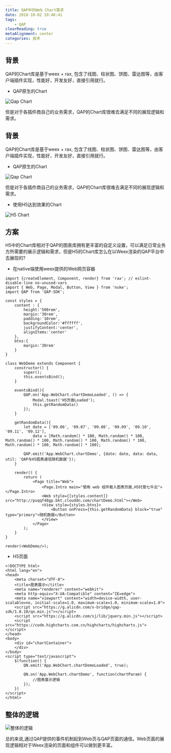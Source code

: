 ```yaml
---
title: QAP中的Web Chart需求
date: 2018-10-02 19:48:41
tags:
    - QAP
clearReading: true
metaAlignment: center
categories: 技术
---
```


## 背景
QAP的Chart库是基于weex + rax, 包含了线图、柱状图、饼图、雷达图等，由客户端插件实现，性能好，开发友好，直接引用就行。

- QAP原生的Chart

![Qap Chart](https://cdn.nlark.com/yuque/0/2019/png/103782/1563428248981-ebf27849-d181-47b1-a1cf-71337504f383.png?x-oss-process=image/resize,w_579)

但是对于各插件商自己的业务需求，QAP的Chart库很难去满足不同的展现逻辑和需求。

<!-- excerpt -->

## 背景

QAP的Chart库是基于weex + rax, 包含了线图、柱状图、饼图、雷达图等，由客户端插件实现，性能好，开发友好，直接引用就行。

- QAP原生的Chart

![Qap Chart](https://cdn.nlark.com/yuque/0/2019/png/103782/1563428248981-ebf27849-d181-47b1-a1cf-71337504f383.png?x-oss-process=image/resize,w_579)

但是对于各插件商自己的业务需求，QAP的Chart库很难去满足不同的展现逻辑和需求。

- 使用H5达到效果的Chart

![H5 Chart](https://cdn.nlark.com/yuque/0/2019/jpeg/103782/1563425928516-2ecec587-7828-4570-a9b1-ad34ba93ed81.jpeg?x-oss-process=image/resize,w_450)

## 方案

H5中的Chart库相对于QAP的图表库拥有更丰富的自定义设置，可以满足日常业务方所需要的展示逻辑和需求，但是H5的Chart库怎么在以Weex渲染的QAP平台中去展现的?

- 在native端使用weex提供的Web网页容器

```
import {createElement, Component, render} from 'rax'; // eslint-disable-line no-unused-vars
import { Web, Page, Modal, Button, View } from 'nuke';
import QAP from 'QAP-SDK';

const styles = {
    content : {
        height:'500rem',
        margin:'30rem',
        padding:'10rem',
        backgroundColor:'#ffffff',
        justifyContent:'center',
        alignItems:'center'
    },
    btns:{
        margin:'30rem'
    }
}

class WebDemo extends Component {
    constructor() {
        super();
        this.eventsBind();
    }

    eventsBind(){
        QAP.on('App.WebChart.chartDemoLoaded', () => {
            Modal.toast('H5页面Loaded');
            this.getRandomData()
        });
    }

    getRandomData(){
        let date = ['09.06', '09.07', '09.08', '09.09', '09.10', '09.11', '09.12'],
            data = [Math.random() * 100, Math.random() * 100, Math.random() * 100, Math.random() * 100, Math.random() * 100, Math.random() * 100, Math.random() * 100];

        QAP.emit('App.WebChart.chartDemo', {date: date, data: data, util: 'QAP与H5图表通信随机数据'});
    }

    render() {
        return (
            <Page title="Web">
                <Page.Intro main="使用 web 组件载入图表页面,H5托管七牛云"></Page.Intro>
                <Web style={[styles.content]} src="http://puqqf48gp.bkt.clouddn.com/chartDemo.html"></Web>
                <View style={styles.btns}>
                    <Button onPress={this.getRandomData} block="true" type="primary">随机数据</Button>
                </View>
            </Page>
        );
    }
}

render(<WebDemo/>);
```

- H5页面
```
<!DOCTYPE html>
<html lang="en">
<head>
    <meta charset="UTF-8">
    <title>图表展示</title>
    <meta name="renderer" content="webkit">
    <meta http-equiv="X-UA-Compatible" content="IE=edge">
    <meta name="viewport" content="width=device-width, user-scalable=no, initial-scale=1.0, maximum-scale=1.0, minimum-scale=1.0">
    <script src="https://g.alicdn.com/x-bridge/qap-sdk/1.0.10/qn.min.js"></script>
    <script src="https://g.alicdn.com/sj/lib/jquery.min.js"></script>
    <script src="https://code.highcharts.com.cn/highcharts/highcharts.js"></script>
</head>
<body>
    <div id="chartContainer">
    </div>
</body>
<script type="text/javascript">
    $(function() {
        QN.emit('App.WebChart.chartDemoLoaded', true);

        QN.on('App.WebChart.chartDemo', function(chartParam) {
            //图表展示逻辑
        });
    })
</script>
</html>
```

## 整体的逻辑

![整体的逻辑](https://cdn.nlark.com/yuque/0/2019/jpeg/103782/1563465445206-12edc4de-0029-4787-a217-9e585d9ba462.jpeg?x-oss-process=image/resize,w_746)

总的来说,通过QAP提供的事件机制起到Web页与QAP页面的通信。Web页面的展现逻辑相对于Weex渲染的页面和组件可以做到更丰富。